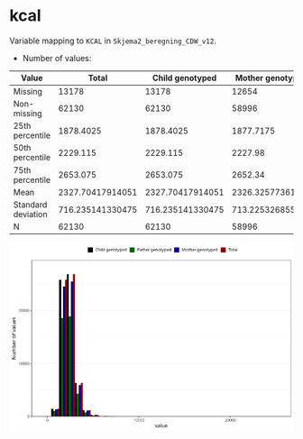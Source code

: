 # kcal
Variable mapping to `KCAL` in `Skjema2_beregning_CDW_v12`.
- Number of values:

| Value | Total | Child genotyped | Mother genotyped | Father genotyped |
| ----- | ----- | --------------- | ---------------- | ---------------- |
| Missing | 13178 | 13178 | 12654 | 6217 |
| Non-missing | 62130 | 62130 | 58996 | 43867 |
| 25th percentile | 1878.4025 | 1878.4025 | 1877.7175 | 1869.86 |
| 50th percentile | 2229.115 | 2229.115 | 2227.98 | 2215.44 |
| 75th percentile | 2653.075 | 2653.075 | 2652.34 | 2635.02 |
| Mean | 2327.70417914051 | 2327.70417914051 | 2326.32577361177 | 2309.23429388834 |
| Standard deviation | 716.235141330475 | 716.235141330475 | 713.225326855276 | 695.013296769828 |
| N | 62130 | 62130 | 58996 | 43867 |



![](kcal_n.png)




